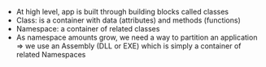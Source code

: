- At high level, app is built through building blocks called classes
- Class: is a container with data (attributes) and methods (functions)
- Namespace: a container of related classes
- As namespace amounts grow, we need a way to partition an application => we use an Assembly (DLL or EXE) which is simply a container of related Namespaces 

